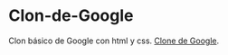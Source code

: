 # Clon-de-Google
Clon básico de Google con html y css.
[Clone de Google](https://hanssespinoza.github.io/clone-google/).
